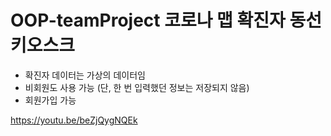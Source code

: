 # OOP-teamProject 코로나 맵 확진자 동선 키오스크

- 확진자 데이터는 가상의 데이터임
- 비회원도 사용 가능 (단, 한 번 입력했던 정보는 저장되지 않음)
- 회원가입 가능

https://youtu.be/beZjQygNQEk
